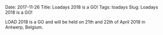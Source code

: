 Date: 2017-11-26
Title: Loadays 2018 is a GO!
Tags: loadays
Slug: Loadays 2018 is a GO!

LOAD 2018 is a GO and will be held on 21th and 22th of April 2018 in Antwerp, Belgium.
